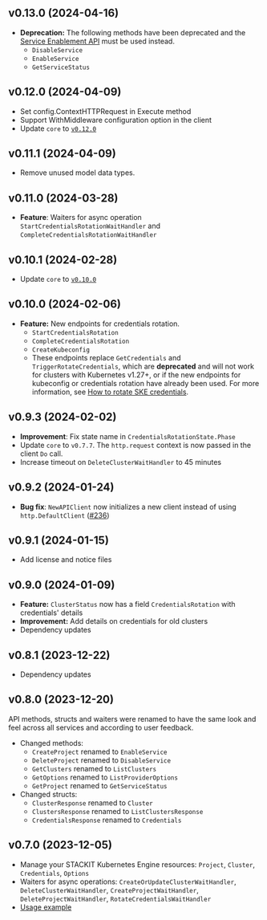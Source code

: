 ## v0.13.0 (2024-04-16)
- **Deprecation:** The following methods have been deprecated and the [Service Enablement API](https://docs.api.stackit.cloud/documentation/service-enablement/version/v1) must be used instead.
  - `DisableService`
  - `EnableService`
  - `GetServiceStatus`

## v0.12.0 (2024-04-09)

- Set config.ContextHTTPRequest in Execute method
- Support WithMiddleware configuration option in the client
- Update `core` to [`v0.12.0`](../../core/CHANGELOG.md#v0120-2024-04-11)

## v0.11.1 (2024-04-09)

- Remove unused model data types.

## v0.11.0 (2024-03-28)

- **Feature**: Waiters for async operation `StartCredentialsRotationWaitHandler` and `CompleteCredentialsRotationWaitHandler`

## v0.10.1 (2024-02-28)

- Update `core` to [`v0.10.0`](../../core/CHANGELOG.md#v0100-2024-02-27)

## v0.10.0 (2024-02-06)

- **Feature:** New endpoints for credentials rotation.
  - `StartCredentialsRotation`
  - `CompleteCredentialsRotation`
  - `CreateKubeconfig`
  - These endpoints replace `GetCredentials` and `TriggerRotateCredentials`, which are **deprecated** and will not work for clusters with Kubernetes v1.27+, or if the new endpoints for kubeconfig or credentials rotation have already been used. For more information, see [How to rotate SKE credentials](https://docs.stackit.cloud/display/STACKIT/How+to+rotate+SKE+credentials#tabs-237293ce-f625-44ea-9d4f-689e31f596d6-1).

## v0.9.3 (2024-02-02)

- **Improvement**: Fix state name in `CredentialsRotationState.Phase`
- Update `core` to `v0.7.7`. The `http.request` context is now passed in the client `Do` call.
- Increase timeout on `DeleteClusterWaitHandler` to 45 minutes

## v0.9.2 (2024-01-24)

- **Bug fix**: `NewAPIClient` now initializes a new client instead of using `http.DefaultClient` ([#236](https://github.com/stackitcloud/stackit-sdk-go/issues/236))

## v0.9.1 (2024-01-15)

- Add license and notice files

## v0.9.0 (2024-01-09)

- **Feature:** `ClusterStatus` now has a field `CredentialsRotation` with credentials' details
- **Improvement:** Add details on credentials for old clusters
- Dependency updates

## v0.8.1 (2023-12-22)

- Dependency updates

## v0.8.0 (2023-12-20)

API methods, structs and waiters were renamed to have the same look and feel across all services and according to user feedback.

- Changed methods:
  - `CreateProject` renamed to `EnableService`
  - `DeleteProject` renamed to `DisableService`
  - `GetClusters` renamed to `ListClusters`
  - `GetOptions` renamed to `ListProviderOptions`
  - `GetProject` renamed to `GetServiceStatus`
- Changed structs:
  - `ClusterResponse` renamed to `Cluster`
  - `ClustersResponse` renamed to `ListClustersResponse`
  - `CredentialsResponse` renamed to `Credentials`

## v0.7.0 (2023-12-05)

- Manage your STACKIT Kubernetes Engine resources: `Project`, `Cluster`, `Credentials`, `Options`
- Waiters for async operations: `CreateOrUpdateClusterWaitHandler`, `DeleteClusterWaitHandler`, `CreateProjectWaitHandler`, `DeleteProjectWaitHandler`, `RotateCredentialsWaitHandler`
- [Usage example](https://github.com/stackitcloud/stackit-sdk-go/tree/main/examples/ske)
